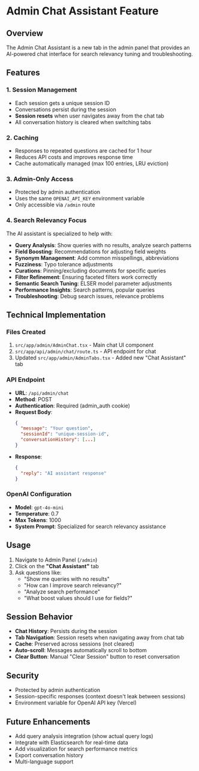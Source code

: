 # Admin Chat Assistant Feature

## Overview
The Admin Chat Assistant is a new tab in the admin panel that provides an AI-powered chat interface for search relevancy tuning and troubleshooting.

## Features

### 1. **Session Management**
- Each session gets a unique session ID
- Conversations persist during the session
- **Session resets** when user navigates away from the chat tab
- All conversation history is cleared when switching tabs

### 2. **Caching**
- Responses to repeated questions are cached for 1 hour
- Reduces API costs and improves response time
- Cache automatically managed (max 100 entries, LRU eviction)

### 3. **Admin-Only Access**
- Protected by admin authentication
- Uses the same `OPENAI_API_KEY` environment variable
- Only accessible via `/admin` route

### 4. **Search Relevancy Focus**
The AI assistant is specialized to help with:
- **Query Analysis**: Show queries with no results, analyze search patterns
- **Field Boosting**: Recommendations for adjusting field weights
- **Synonym Management**: Add common misspellings, abbreviations
- **Fuzziness**: Typo tolerance adjustments
- **Curations**: Pinning/excluding documents for specific queries
- **Filter Refinement**: Ensuring faceted filters work correctly
- **Semantic Search Tuning**: ELSER model parameter adjustments
- **Performance Insights**: Search patterns, popular queries
- **Troubleshooting**: Debug search issues, relevance problems

## Technical Implementation

### Files Created
1. `src/app/admin/AdminChat.tsx` - Main chat UI component
2. `src/app/api/admin/chat/route.ts` - API endpoint for chat
3. Updated `src/app/admin/AdminTabs.tsx` - Added new "Chat Assistant" tab

### API Endpoint
- **URL**: `/api/admin/chat`
- **Method**: POST
- **Authentication**: Required (admin_auth cookie)
- **Request Body**:
  ```json
  {
    "message": "Your question",
    "sessionId": "unique-session-id",
    "conversationHistory": [...]
  }
  ```
- **Response**:
  ```json
  {
    "reply": "AI assistant response"
  }
  ```

### OpenAI Configuration
- **Model**: `gpt-4o-mini`
- **Temperature**: 0.7
- **Max Tokens**: 1000
- **System Prompt**: Specialized for search relevancy assistance

## Usage

1. Navigate to Admin Panel (`/admin`)
2. Click on the **"Chat Assistant"** tab
3. Ask questions like:
   - "Show me queries with no results"
   - "How can I improve search relevancy?"
   - "Analyze search performance"
   - "What boost values should I use for fields?"

## Session Behavior

- **Chat History**: Persists during the session
- **Tab Navigation**: Session resets when navigating away from chat tab
- **Cache**: Preserved across sessions (not cleared)
- **Auto-scroll**: Messages automatically scroll to bottom
- **Clear Button**: Manual "Clear Session" button to reset conversation

## Security

- Protected by admin authentication
- Session-specific responses (context doesn't leak between sessions)
- Environment variable for OpenAI API key (Vercel)

## Future Enhancements

- Add query analysis integration (show actual query logs)
- Integrate with Elasticsearch for real-time data
- Add visualization for search performance metrics
- Export conversation history
- Multi-language support

